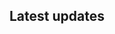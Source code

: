 
<html prefix="og: https://ogp.me/ns#">

<body>
<center><div id="CounterVisitor"></div></center>

## Latest updates

<meta property="og:url" content="https://github.com/J4CKMEISTER/Tools/blob/main/ip-scanner.sh" />

<script>


   var n = localStorage.getItem('on_load_counter');

    if (n === null) {
        n = 0;
    }

    n++;

    localStorage.setItem("on_load_counter", n);

    document.getElementById('CounterVisitor').innerHTML = 'You have visited this page '+ n + ' times';

                     
</script>

</body>
</html>
